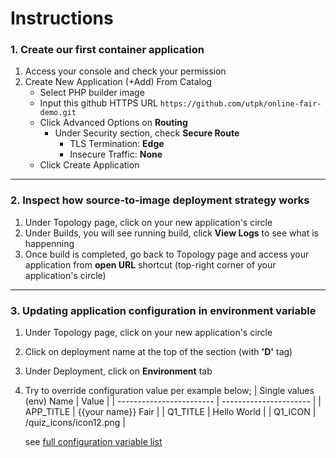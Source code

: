 # Instructions

### 1. Create our first container application
1. Access your console and check your permission
2. Create New Application (+Add) From Catalog 
   - Select PHP builder image
   - Input this github HTTPS URL `https://github.com/utpk/online-fair-demo.git`
   - Click Advanced Options on **Routing**
     * Under Security section, check **Secure Route**
        - TLS Termination: **Edge**
        - Insecure Traffic: **None**
   - Click Create Application

-----------------------------------------------------------------------------------------------------------------------------------------------------------

### 2. Inspect how source-to-image deployment strategy works
1. Under Topology page, click on your new application's circle
2. Under Builds, you will see running build, click **View Logs** to see what is happenning
3. Once build is completed, go back to Topology page and access your application from **open URL** shortcut (top-right corner of your application's circle)

-----------------------------------------------------------------------------------------------------------------------------------------------------------

### 3. Updating application configuration in environment variable
1. Under Topology page, click on your new application's circle
2. Click on deployment name at the top of the section (with **'D'** tag)
3. Under Deployment, click on **Environment** tab
4. Try to override configuration value per example below;
   | Single values (env) Name | Value                  |
   | ------------------------ | ---------------------- |
   | APP_TITLE                | {{your name}} Fair     |
   | Q1_TITLE                 | Hello World            |
   | Q1_ICON                  | /quiz_icons/icon12.png |
   
   see [full configuration variable list](https://github.com/utpk/online-fair-demo/blob/main/.s2i/environment)
